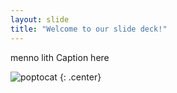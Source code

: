 ```yaml
---
layout: slide
title: "Welcome to our slide deck!"
---
```


menno lith Caption here

![poptocat](https://octodex.github.com/images/poptocat.png)
{: .center}
